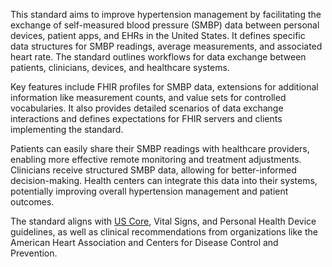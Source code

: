 This standard aims to improve hypertension management by facilitating the exchange of self-measured blood pressure (SMBP) data between personal devices, patient apps, and EHRs in the United States. It defines specific data structures for SMBP readings, average measurements, and associated heart rate. The standard outlines workflows for data exchange between patients, clinicians, devices, and healthcare systems.

Key features include FHIR profiles for SMBP data, extensions for additional information like measurement counts, and value sets for controlled vocabularies. It also provides detailed scenarios of data exchange interactions and defines expectations for FHIR servers and clients implementing the standard.

Patients can easily share their SMBP readings with healthcare providers, enabling more effective remote monitoring and treatment adjustments. Clinicians receive structured SMBP data, allowing for better-informed decision-making. Health centers can integrate this data into their systems, potentially improving overall hypertension management and patient outcomes.

The standard aligns with [US Core](https://build.fhir.org/ig/HL7/US-Core), Vital Signs, and Personal Health Device guidelines, as well as clinical recommendations from organizations like the American Heart Association and Centers for Disease Control and Prevention.
